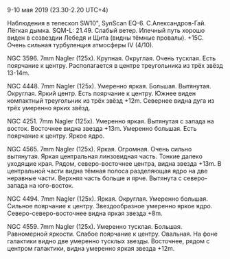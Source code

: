 9-10 мая 2019 (23.30-2.20 UTC+4)

Наблюдения в телескоп SW10", SynScan EQ-6. С.Александров-Гай. Лёгкая дымка. SQM-L: 21.49. Слабый ветер. Илечный путь хорошо виден в созвездии Лебедя и Щита (видны тёмные провалы). +15С. Очень сильная турбуленция атмосферы IV (4/10).

NGC 3596. 7mm Nagler (125x). Крупная. Округлая. Очень тусклая. Есть поярчание к центру. Располагается в центре треугольника из трёх звёзд 13-14m.

NGC 4448. 7mm Nagler (125x). Умеренно яркая. Большая. Вытянутая. Округлая. Яркий центр. Есть поярчание к центру. Южнее виден компактный треугольник из трёх звёзд +12m. Севернее видна дуга из трёх умеренно ярких звёзд.

NGC 4251. 7mm Nagler (125x). Умеренно яркая. Вытянутая с запада на восток. Восточнее видна звезда +13m. Умеренно большая. Есть поярчание к центру. Яркое ядро.

NGC 4565. 7mm Nagler (125x). Яркая. Огромная. Очень сильно вытянутая. Яркая центральная линзовидная часть. Тонкие далеко уходящие края. Рядом, северо-восточнее центра, видна звезда +13m. В центральной части видна тёмная полоса разделяющая ядро на две неравные части. Верхняя часть больше и ярче. Вытянута с северо-запада на юго-восток.

NGC 4494. 7mm Nagler (125x). Яркая. Округлая. Умеренно большая. Сильное поярчание к центру. Звездообразное умеренно яркое ядро. Северо-северо-восточнее видна яркая звезда +8m.

NGC 4559. 7mm Nagler (125x). Умеренно тусклая. Большая. Равномерной яркости. Слабое поярчание к центру. Овальная. На фоне галактики видно две умеренно тусклых звезды. Восточнее, рядом с центром галактики, видна умеренно яркая звезда +12m.
